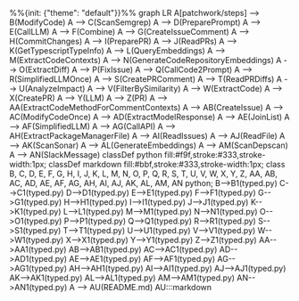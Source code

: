 %%{init: {"theme": "default"}}%%
graph LR
    A[patchwork/steps] --> B(ModifyCode)
    A --> C(ScanSemgrep)
    A --> D(PreparePrompt)
    A --> E(CallLLM)
    A --> F(Combine)
    A --> G(CreateIssueComment)
    A --> H(CommitChanges)
    A --> I(PreparePR)
    A --> J(ReadPRs)
    A --> K(GetTypescriptTypeInfo)
    A --> L(QueryEmbeddings)
    A --> M(ExtractCodeContexts)
    A --> N(GenerateCodeRepositoryEmbeddings)
    A --> O(ExtractDiff)
    A --> P(FixIssue)
    A --> Q(CallCode2Prompt)
    A --> R(SimplifiedLLMOnce)
    A --> S(CreatePRComment)
    A --> T(ReadPRDiffs)
    A --> U(AnalyzeImpact)
    A --> V(FilterBySimilarity)
    A --> W(ExtractCode)
    A --> X(CreatePR)
    A --> Y(LLM)
    A --> Z(PR)
    A --> AA(ExtractCodeMethodForCommentContexts)
    A --> AB(CreateIssue)
    A --> AC(ModifyCodeOnce)
    A --> AD(ExtractModelResponse)
    A --> AE(JoinList)
    A --> AF(SimplifiedLLM)
    A --> AG(CallAPI)
    A --> AH(ExtractPackageManagerFile)
    A --> AI(ReadIssues)
    A --> AJ(ReadFile)
    A --> AK(ScanSonar)
    A --> AL(GenerateEmbeddings)
    A --> AM(ScanDepscan)
    A --> AN(SlackMessage)
    classDef python fill:#f9f,stroke:#333,stroke-width:1px;
    classDef markdown fill:#bbf,stroke:#333,stroke-width:1px;
    class B, C, D, E, F, G, H, I, J, K, L, M, N, O, P, Q, R, S, T, U, V, W, X, Y, Z, AA, AB, AC, AD, AE, AF, AG, AH, AI, AJ, AK, AL, AM, AN python;
    B-->B1(typed.py)
    C-->C1(typed.py)
    D-->D1(typed.py)
    E-->E1(typed.py)
    F-->F1(typed.py)
    G-->G1(typed.py)
    H-->H1(typed.py)
    I-->I1(typed.py)
    J-->J1(typed.py)
    K-->K1(typed.py)
    L-->L1(typed.py)
    M-->M1(typed.py)
    N-->N1(typed.py)
    O-->O1(typed.py)
    P-->P1(typed.py)
    Q-->Q1(typed.py)
    R-->R1(typed.py)
    S-->S1(typed.py)
    T-->T1(typed.py)
    U-->U1(typed.py)
    V-->V1(typed.py)
    W-->W1(typed.py)
    X-->X1(typed.py)
    Y-->Y1(typed.py)
    Z-->Z1(typed.py)
    AA-->AA1(typed.py)
    AB-->AB1(typed.py)
    AC-->AC1(typed.py)
    AD-->AD1(typed.py)
    AE-->AE1(typed.py)
    AF-->AF1(typed.py)
    AG-->AG1(typed.py)
    AH-->AH1(typed.py)
    AI-->AI1(typed.py)
    AJ-->AJ1(typed.py)
    AK-->AK1(typed.py)
    AL-->AL1(typed.py)
    AM-->AM1(typed.py)
    AN-->AN1(typed.py)
    A --> AU(README.md)
    AU:::markdown
